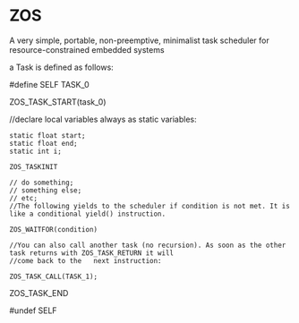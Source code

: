 # ZOS
A very simple, portable, non-preemptive, minimalist task scheduler for resource-constrained embedded systems 

a Task is defined as follows:

#define SELF TASK_0

ZOS_TASK_START(task_0)

//declare local variables always as static variables:

    static float start;
    static float end;
    static int i;
    
    ZOS_TASKINIT
    
    // do something;
    // something else;
    // etc;
    //The following yields to the scheduler if condition is not met. It is like a conditional yield() instruction.
    
    ZOS_WAITFOR(condition)
    
    //You can also call another task (no recursion). As soon as the other task returns with ZOS_TASK_RETURN it will 
    //come back to the   next instruction:
    
    ZOS_TASK_CALL(TASK_1);

ZOS_TASK_END

#undef SELF

